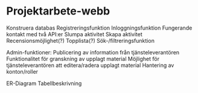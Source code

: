 # Projektarbete-webb

Konstruera databas
Registreringsfunktion
Inloggningsfunktion
Fungerande kontakt med två API:er
Slumpa aktivitet
Skapa aktivitet
Recensionsmöjlighet(?)
Topplista(?)
Sök-/filtreringsfunktion

Admin-funktioner:
    Publicering av information från tjänsteleverantören
    Funktionalitet för granskning av upplagt material
    Möjlighet för tjänsteleverantören att editera/radera upplagt material
    Hantering av konton/roller

ER-Diagram
Tabellbeskrivning